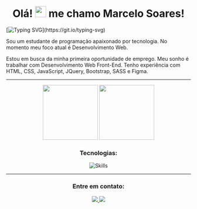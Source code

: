 <h1 align="center">Olá! <img src="https://media.giphy.com/media/hvRJCLFzcasrR4ia7z/giphy.gif" width="30px"/>  me chamo Marcelo Soares!</h1>

[![Typing SVG](https://readme-typing-svg.herokuapp.com/?font=verdana&pause=1000&color=ffff&size=40&center=true&vCenter=true&width=1000&lines=Front-end+Developer!)](https://git.io/typing-svg)


Sou um estudante de programação apaixonado por tecnologia. No momento meu foco atual é Desenvolvimento Web.


Estou em busca da minha primeira oportunidade de emprego. Meu sonho é trabalhar com Desenvolvimento Web Front-End.
Tenho experiência com HTML, CSS, JavaScript, JQuery, Bootstrap, SASS e Figma.

*******

<div display="flex" align="center">
  <img height="150em" src="https://github-readme-stats.vercel.app/api?username=marcelosoaresdev&theme=dark&show_icons=true"/>
  <img height="150em" src="https://github-readme-stats-eight-theta.vercel.app/api/top-langs/?username=marcelosoaresdev&layout=compact&langs_count=8&theme=dark"/>
</div>
	
<h3 align="center">Tecnologias:</h3>

<div align="center">

![Skills](https://skillicons.dev/icons?i=html,css,js,bootstrap,nodejs,sass,gulp,less,jquery,vscode,git,figma&perline=12)
<br>

</div>

*******

<h3 align="center">Entre em contato:</h3>
<p align="center">
  <a href="mailto:marcelohsoares142@gmail.com" target="_blank">
    <img src="https://custom-icon-badges.demolab.com/badge/-Gmail-007ee5?style=for-the-badge&logo=mention&logoColor=white"/>
  </a>
  <a href="https://www.linkedin.com/in/marcelosoaresdev/" target="_blank">
    <img src="https://custom-icon-badges.demolab.com/badge/-LinkedIn-007bb6?style=for-the-badge&logo=linkedin&logoColor=white"/>
  </a>
</p>
